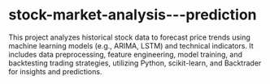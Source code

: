 # stock-market-analysis---prediction
This project analyzes historical stock data to forecast price trends using machine learning models (e.g., ARIMA, LSTM) and technical indicators. It includes data preprocessing, feature engineering, model training, and backtesting trading strategies, utilizing Python, scikit-learn, and Backtrader for insights and predictions.
